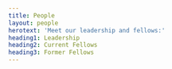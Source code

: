 ```yaml
---
title: People
layout: people
herotext: 'Meet our leadership and fellows:'
heading1: Leadership
heading2: Current Fellows
heading3: Former Fellows
---
```



